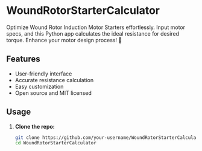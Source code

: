 # WoundRotorStarterCalculator
Optimize Wound Rotor Induction Motor Starters effortlessly. Input motor specs, and this Python app calculates the ideal resistance for desired torque. Enhance your motor design process! 🚀


## Features

- User-friendly interface
- Accurate resistance calculation
- Easy customization
- Open source and MIT licensed

## Usage

1. **Clone the repo:**

   ```bash
   git clone https://github.com/your-username/WoundRotorStarterCalculator.git
   cd WoundRotorStarterCalculator

